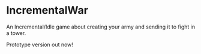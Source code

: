 # IncrementalWar
An Incremental/Idle game about creating your army and sending it to fight in a tower.

Prototype version out now!


